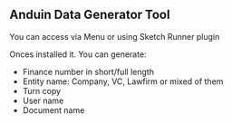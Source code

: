 ## Anduin Data Generator Tool
You can access via Menu or using Sketch Runner plugin

Onces installed it. You can generate:

* Finance number in short/full length
* Entity name: Company, VC, Lawfirm or mixed of them
* Turn copy
* User name
* Document name
